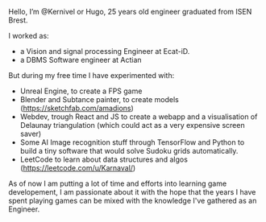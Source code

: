 Hello, I’m @Kernivel or Hugo, 25 years old engineer graduated from ISEN Brest.

I worked as:
- a Vision and signal processing Engineer at Ecat-iD.
- a DBMS Software engineer at Actian

But during my free time I have experimented with:
- Unreal Engine, to create a FPS game
- Blender and Subtance painter, to create models (https://sketchfab.com/amadions)
- Webdev, trough React and JS to create a webapp and a visualisation of Delaunay triangulation (which could act as a very expensive screen saver)
- Some AI Image recognition stuff through TensorFlow and Python to build a tiny software that would solve Sudoku grids automatically.
- LeetCode to learn about data structures and algos (https://leetcode.com/u/Karnaval/)

As of now I am putting a lot of time and efforts into learning game developement, I am passionate about it with the hope that the years I have spent playing games can be mixed with the knowledge I've gathered as an Engineer.
<!---
Kernivel/Kernivel is a ✨ special ✨ repository because its `README.md` (this file) appears on your GitHub profile.
You can click the Preview link to take a look at your changes.
--->
